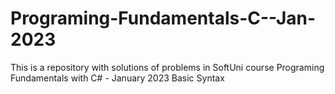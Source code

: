 # Programing-Fundamentals-C--Jan-2023
This is a repository with solutions of problems in SoftUni course Programing Fundamentals with C# - January 2023 
Basic Syntax
